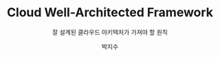 ---
layout: post
title: Cloud Well-Architected Framework
subtitle: 잘 설계된 클라우드 아키텍처가 가져야 할 원칙
author: 박지수
categories: 클라우드
tags: 운영우수성 보안 성능효율성 비용최적화 지속가능성
---